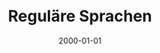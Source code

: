 ---
title: Reguläre Sprachen
description: Lernzettel - Endliche Automaten, formale Sprachen und Entscheidbarkeit
draft: true
date: 2000-01-01
tags:
---